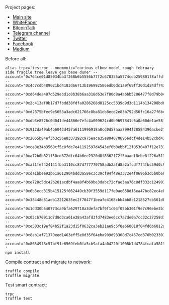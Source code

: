 Project pages:
- [Main site](https://ethersport.io/)   
- [WhitePaper](https://ethersport.io/whitepaper.pdf)
- [BitcoinTalk](https://bitcointalk.org/index.php?topic=2297357)
- [Telegram channel](https://t.me/joinchat/HAJNAA4UJPyoNf0n4dpe0A)
- [Twitter](https://twitter.com/ethersport_esc)
- [Facebook](https://www.facebook.com/ethersport.io/)
- [Medium](https://medium.com/@ethersport)

Before all:
```
alias trpc='testrpc --mnemonic="curious elbow model rough february side fragile tree leave gas base dune" --account="0x764ce01d85034ba3f268b6b5556b77f2c678355a5774cdb259801f8affdf7263,1000000000000000000000000000000" --account="0x4c7cdb489021bd4183d66713b196992586edb0dc1a9f69ff30d1d24df74376ba,1000000" --account="0xd64dea487d529ebd1c0b38b6aa318d63e7f80d8a4abbb5206477f8d79b0424b9,1000000000000000000000000000000" --account="0x2c413af0b17d7fbdd38fdfa0286268d8125cc5339d9d3d1114b134208bd674b9,1000000000000000000000000000000" --account="0xd2875bfec9e5653a3adc621766c8ba81cb8ecd2e83b792d56fc16a27f6bc17df,1000000000000000000000000000000" --account="0xdb3e8526c0d041de44866e7efc4a009624cd0b9697841c6a0a60de1ae58f8066,1000000000000000000000000000000" --account="0x912da49ab4b6043d457a6111996918a8cd0d57aaa7994f28584396acbe2fcb41,0" --account="0x2055b84ef3b3c56e8337292c975eaca35e8040706956dcf4de14b52cbd43c9d3,0" --account="0xce8e34b3568cf5c8fdc7e41192597d4543ef0b0ebbf12f0530407f12e7315321,0" --account="0xa72b0b821f50cd872dfc64b6ee2320d8f8362f72f5baadf8ebe8f226a513e585,0" --account="0xa31fef424141fba3110cc87d777770758adb2afd8a2afcdf7f4fbc59d0c93854,0" --account="0xda1bbee92b61a612904bdd3a58ec3c39cf94f48e3372e4f0696b3d5b0b66d5ba,0" --account="0xe728c5dc42b281acdbf4aa0f4b69be3dabc72cfae3aa76c8df332c124993c179,0" --account="0x6b3ecc315b415125f062449cb39f3559d117fe0ae658df6ea47bc82ec4e8621c,0" --account="0x38448d51adb12212635ec2f7047f1beafe4168cbb4bb8c1218527cb561db6285,0" --account="0x1dd30b540773ca9bfa629718a3defa7bf9f1c04f05bb301f9e7c96ebe3b13774,0" --account="0x05cb70911d7d8d3ca61e28a43afd3fd7483ee6cc7a7de0a7cc32c27258d740bc,0" --account="0xe503c19ef84b52f1a23d15f0632ca3eb21ae9c5f0e660018f04fd6b6012a0a8e,0" --account="0x8ab1af71370eed1463eff5e0d35f64eba909d93308d7c457cd370b023301d4f2,0" --account="0x86549f8c57bf91e6569feb0fa5cb9afa4a04220f1008b7d4784fcafa5813767b,0"  '
npm install
```

Compile contract and migrate to network:
```
truffle compile
truffle migrate
```

Test smart contract:
```
trpc
truffle test
```